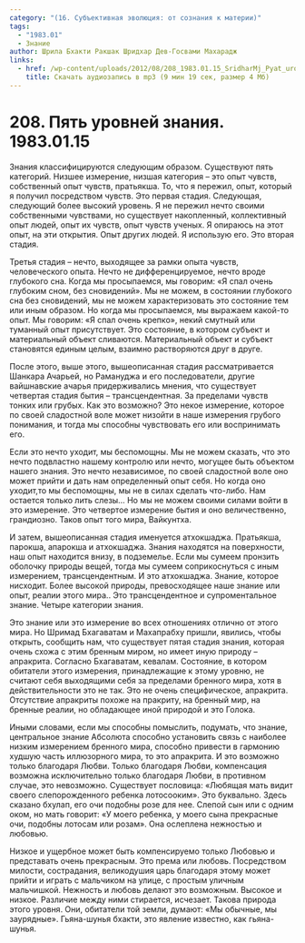 ```yaml
---
category: "(16. Субъективная эволюция: от сознания к материи)"
tags:
  - "1983.01"
  - Знание
author: Шрила Бхакти Ракшак Шридхар Дев-Госвами Махарадж
links:
  - href: /wp-content/uploads/2012/08/208_1983.01.15_SridharMj_Pyat_urovney_znaniya.mp3
    title: Скачать аудиозапись в mp3 (9 мин 19 сек, размер 4 Мб)
---
```


# 208. Пять уровней знания. 1983.01.15

Знания классифицируются следующим образом. Существуют пять категорий. Низшее измерение, низшая категория – это опыт чувств, собственный опыт чувств, пратьякша. То, что я пережил, опыт, который я получил посредством чувств. Это первая стадия. Следующая, следующий более высокий уровень. Я не пережил нечто своими собственными чувствами, но существует накопленный, коллективный опыт людей, опыт их чувств, опыт чувств ученых. Я опираюсь на этот опыт, на эти открытия. Опыт других людей. Я использую его. Это вторая стадия.

Третья стадия – нечто, выходящее за рамки опыта чувств, человеческого опыта. Нечто не дифференцируемое, нечто вроде глубокого сна. Когда мы просыпаемся, мы говорим: «Я спал очень глубоким сном, без сновидений». Мы не можем, в состоянии глубокого сна без сновидений, мы не можем характеризовать это состояние тем или иным образом. Но когда мы просыпаемся, мы выражаем какой-то опыт. Мы говорим: «Я спал очень крепко», некий смутный или туманный опыт присутствует. Это состояние, в котором субъект и материальный объект сливаются. Материальный объект и субъект становятся единым целым, взаимно растворяются друг в друге.

После этого, выше этого, вышеописанная стадия рассматривается Шанкара Ачарьей, но Рамануджа и его последователи, другие вайшнавские ачарья придерживались мнения, что существует четвертая стадия бытия – трансцендентная. За пределами чувств тонких или грубых. Как это возможно? Это некое измерение, которое по своей сладостной воле может низойти в наше измерения грубого понимания, и тогда мы способны чувствовать его или воспринимать его.

Если это нечто уходит, мы беспомощны. Мы не можем сказать, что это нечто подвластно нашему контролю или нечто, могущее быть объектом нашего знания. Это нечто независимое, по своей сладостной воле оно может прийти и дать нам определенный опыт себя. Но когда оно уходит,то мы беспомощны, мы не в силах сделать что-либо. Нам остается только лить слезы… Но мы не можем своими силами войти в это измерение. Это четвертое измерение бытия и оно величественно, грандиозно. Таков опыт того мира, Вайкунтха.

И затем, вышеописанная стадия именуется атхокшаджа. Пратьякша, парокша, апарокша и атхокшаджа. Знания находятся на поверхности, наш опыт находится внизу, в подземелье. Если мы сумеем пронзить оболочку природы вещей, тогда мы сумеем соприкоснуться с иным измерением, трансцендентным. И это атхокшаджа. Знание, которое нисходит. Более высокой природы, превосходящее наше знание или опыт, реалии этого мира.. Это трансцендентное и супроментальное знание. Четыре категории знания.

Это знание или это измерение во всех отношениях отлично от этого мира. Но Шримад Бхагаватам и Махапрабху пришли, явились, чтобы открыть, сообщить нам, что существует пятая стадия знания, которая очень схожа с этим бренным миром, но имеет иную природу – апракрита. Согласно Бхагаватам, кевалам. Состояние, в котором обитатели этого измерения, принадлежащие к этому уровню, не считают себя выходящими себя за пределами бренного мира, хотя в действительности это не так. Это не очень специфическое, апракрита. Отсутствие апракриты похоже на пракриту, на бренный мир, на бренные реалии, но обладающее иной природой и это Голока.

Иными словами, если мы способны помыслить, подумать, что знание, центральное знание Абсолюта способно установить связь с наиболее низким измерением бренного мира, способно привести в гармонию худшую часть иллюзорного мира, то это апракрита. И это возможно только благодаря Любви. Только благодаря Любви, компенсация возможна исключительно только благодаря Любви, в противном случае, это невозможно. Существует пословица: «Любящая мать видит своего слепорожденного ребенка лотосооким». Это буквально. Здесь сказано бхулап, его очи подобны розе для нее. Слепой сын или с одним оком, но мать говорит: «У моего ребенка, у моего сына прекрасные очи, подобны лотосам или розам». Она ослеплена нежностью и любовью.

Низкое и ущербное может быть компенсируемо только Любовью и представать очень прекрасным. Это према или любовь. Посредством милости, сострадания, великодушия царь благодаря этому может прийти и играть с мальчиком на улице, с простым уличным мальчишкой. Нежность и любовь делают это возможным. Высокое и низкое. Различие между ними стирается, исчезает. Такова природа этого уровня. Они, обитатели той земли, думают: «Мы обычные, мы заурядные». Гьяна-шунья бхакти, это явление известно, как гьяна-шунья.

